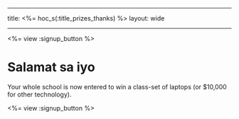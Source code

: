 * * *

title: <%= hoc_s(:title_prizes_thanks) %> layout: wide

* * *

<%= view :signup_button %>

# Salamat sa iyo

Your whole school is now entered to win a class-set of laptops (or $10,000 for other technology).

<%= view :signup_button %>
